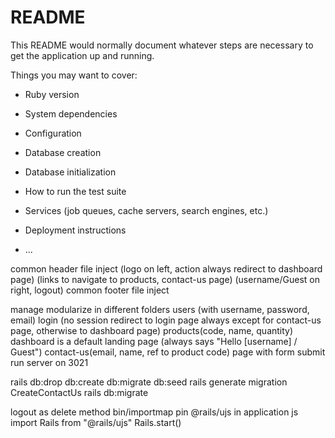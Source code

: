 # README

This README would normally document whatever steps are necessary to get the
application up and running.

Things you may want to cover:

* Ruby version

* System dependencies

* Configuration

* Database creation

* Database initialization

* How to run the test suite

* Services (job queues, cache servers, search engines, etc.)

* Deployment instructions

* ...


common header file inject 
	(logo on left, action always redirect to dashboard page)
	(links to navigate to products, contact-us page) 
	(username/Guest on right, logout) 
common footer file inject

manage modularize in different folders
users (with username, password, email)
login (no session redirect to login page always except for contact-us page, otherwise to dashboard page)
products(code, name, quantity)
dashboard is a default landing page (always says "Hello [username] / Guest")
contact-us(email, name, ref to product code) page with form submit
run server on 3021

rails db:drop db:create db:migrate db:seed
rails generate migration CreateContactUs
rails db:migrate

logout as delete method
bin/importmap pin @rails/ujs
in application js
import Rails from "@rails/ujs"
Rails.start()
